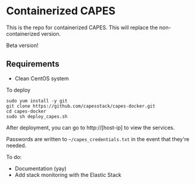 # Containerized CAPES

This is the repo for containerized CAPES. This will replace the non-containerized version.

Beta version!

## Requirements
* Clean CentOS system

To deploy
```
sudo yum install -y git
git clone https://github.com/capesstack/capes-docker.git
cd capes-docker
sudo sh deploy_capes.sh
```

After deployment, you can go to http://[host-ip] to view the services.

Passwords are written to `~/capes_credentials.txt` in the event that they're needed.

To do:
* Documentation (yay)
* Add stack monitoring with the Elastic Stack
